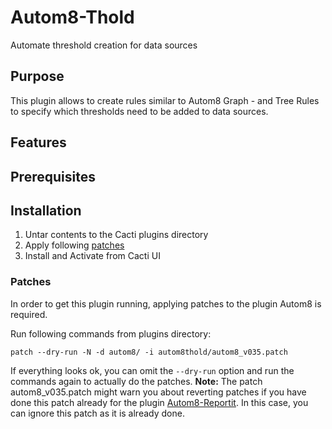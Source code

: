 # Autom8-Thold

Automate threshold creation for data sources

## Purpose

This plugin allows to create rules similar to Autom8 Graph - and Tree Rules to specify which thresholds need to be added to data sources.

## Features

## Prerequisites

## Installation

1. Untar contents to the Cacti plugins directory
2. Apply following [patches](#patches)
3. Install and Activate from Cacti UI

### Patches

In order to get this plugin running, applying patches to the plugin Autom8 is required.

Run following commands from plugins directory:

```shell
patch --dry-run -N -d autom8/ -i autom8thold/autom8_v035.patch
```

If everything looks ok, you can omit the `--dry-run` option and run the commands again to actually do the patches. 
**Note:** The patch autom8_v035.patch might warn you about reverting patches if you have done this patch already for the plugin [Autom8-Reportit](https://github.com/Super-Visions/cacti-plugin-autom8reportit/). In this case, you can ignore this patch as it is already done.
